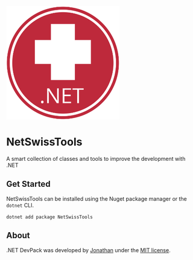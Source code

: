 <img src="https://raw.githubusercontent.com/KennyMack/NetSwissTools/main/.github/images/NetSwissToolsIcon.png" alt=".NET Swiss Tools icon" width="300px" />

# NetSwissTools
A smart collection of classes and tools to improve the development with .NET

## Get Started
NetSwissTools can be installed using the Nuget package manager or the `dotnet` CLI.

```
dotnet add package NetSwissTools
```

## About
.NET DevPack was developed by [Jonathan](https://kennymack.github.io) under the [MIT license](LICENSE).